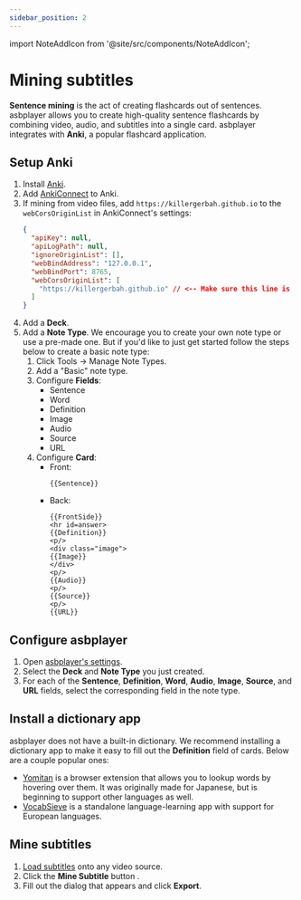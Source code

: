 ```yaml
---
sidebar_position: 2
---
```


import NoteAddIcon from '@site/src/components/NoteAddIcon';

# Mining subtitles

**Sentence mining** is the act of creating flashcards out of sentences. asbplayer allows you to create high-quality sentence flashcards by combining video, audio, and subtitles into a single card. asbplayer integrates with **Anki**, a popular flashcard application.

## Setup Anki

1. Install [Anki](https://apps.ankiweb.net/).
2. Add [AnkiConnect](https://ankiweb.net/shared/info/2055492159) to Anki.
3. If mining from video files, add `https://killergerbah.github.io` to the `webCorsOriginList` in AnkiConnect's settings:
   ```json
   {
     "apiKey": null,
     "apiLogPath": null,
     "ignoreOriginList": [],
     "webBindAddress": "127.0.0.1",
     "webBindPort": 8765,
     "webCorsOriginList": [
       "https://killergerbah.github.io" // <-- Make sure this line is here
     ]
   }
   ```
4. Add a **Deck**.
5. Add a **Note Type**.
   We encourage you to create your own note type or use a pre-made one. But if you'd like to just get started follow the steps below to create a basic note type:
   1. Click Tools → Manage Note Types.
   2. Add a "Basic" note type.
   3. Configure **Fields**:
      - Sentence
      - Word
      - Definition
      - Image
      - Audio
      - Source
      - URL
   4. Configure **Card**:
      - Front:
        ```
        {{Sentence}}
        ```
      - Back:
        ```
        {{FrontSide}}
        <hr id=answer>
        {{Definition}}
        <p/>
        <div class="image">
        {{Image}}
        </div>
        <p/>
        {{Audio}}
        <p/>
        {{Source}}
        <p/>
        {{URL}}
        ```

## Configure asbplayer

1. Open [asbplayer's settings](https://killergerbah.github.io/asbplayer/?view=settings).
2. Select the **Deck** and **Note Type** you just created.
3. For each of the **Sentence**, **Definition**, **Word**, **Audio**, **Image**, **Source**, and **URL** fields, select the corresponding field in the note type.

## Install a dictionary app

asbplayer does not have a built-in dictionary. We recommend installing a dictionary app to make it easy to fill out the **Definition** field of cards. Below are a couple popular ones:

- [Yomitan](https://yomitan.wiki/) is a browser extension that allows you to lookup words by hovering over them. It was originally made for Japanese, but is beginning to support other languages as well.
- [VocabSieve](https://docs.freelanguagetools.org/) is a standalone language-learning app with support for European languages.

## Mine subtitles

1. [Load subtitles](loading-subtitles) onto any video source.
2. Click the **Mine Subtitle** <NoteAddIcon /> button .
3. Fill out the dialog that appears and click **Export**.
